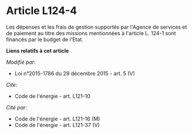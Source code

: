 # Article L124-4

Les dépenses et les frais de gestion supportés par l'Agence de services et de paiement au titre des missions mentionnées à
l'article L. 124-1 sont financés par le budget de l'Etat.

**Liens relatifs à cet article**

_Modifié par_:

  - Loi n°2015-1786 du 29 décembre 2015 - art. 5 (V)

_Cite_:

  - Code de l'énergie - art. L121-10

_Cité par_:

  - Code de l'énergie - art. L121-16 (M)
  - Code de l'énergie - art. L121-37 (V)
